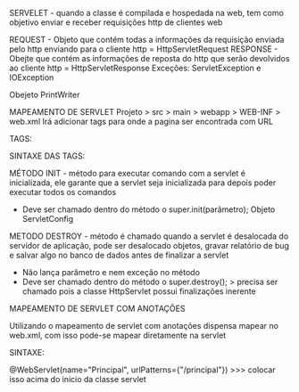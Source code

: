 SERVELET - quando a classe é compilada e hospedada na web, tem como objetivo enviar e receber requisições http de clientes web

REQUEST - Objeto que contém todas a informações da requisição enviada pelo http enviando para o cliente http = HttpServletRequest
RESPONSE - Obejte que contém as informações de reposta do http que serão devolvidos ao cliente http = HttpServletResponse
Exceções: ServletException e IOException

Obejeto PrintWriter

MAPEAMENTO DE SERVLET
Projeto > src > main > webapp > WEB-INF > web.xml
Irá adicionar tags para onde a pagina ser encontrada com URL 

TAGS: 
<servlet>
<servlet-class> 
<servlet-mapping> 
<servlet-name> 
<url-pattern>

SINTAXE DAS TAGS:

<servlet>
	<servlet-name> </servlet-name>
	<servlet-class> </servlet-class>
</servlet>

<servlet-mapping>
	<servlet-name> </servlet-name>
	<url-pattern> </url-pattern>
</servlet-mapping>

MÉTODO INIT - método para executar comando com a servlet é inicializada, ele garante que a servlet seja inicializada para depois poder executar todos os comandos
- Deve ser chamado dentro do método o super.init(parâmetro);
Objeto ServletConfig

METODO DESTROY - método é chamado quando a servlet é desalocada do servidor de aplicação, pode ser desalocado objetos, gravar relatório de bug e salvar algo no banco de dados antes de finalizar a servlet
- Não lança parâmetro e nem exceção no método
- Deve ser chamado dentro do método o super.destroy(); > precisa ser chamado pois a classe HttpServlet possui finalizações inerente

MAPEAMENTO DE SERVLET COM ANOTAÇÕES

Utilizando o mapeamento de servlet com anotações dispensa mapear no web.xml, com isso pode-se mapear diretamente na servlet

SINTAXE:

@WebServlet(name="Principal", urlPatterns={"/principal"}) >>> colocar isso acima do inicio da classe servlet

